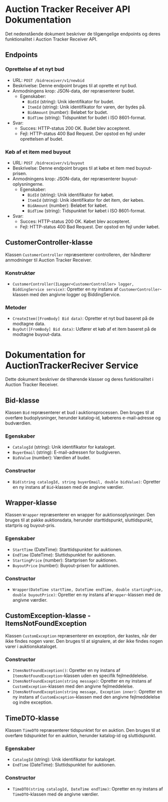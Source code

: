 # Auction Tracker Receiver API Dokumentation

Det nedenstående dokument beskriver de tilgængelige endpoints og deres funktionalitet i Auction Tracker Receiver API.

## Endpoints

### Oprettelse af et nyt bud

- URL: `POST /bidreceiver/v1/newbid`
- Beskrivelse: Denne endpoint bruges til at oprette et nyt bud.
- Anmodningens krop: JSON-data, der repræsenterer budet.
  - Egenskaber:
    - `BidId` (string): Unik identifikator for budet.
    - `ItemId` (string): Unik identifikator for varen, der bydes på.
    - `BidAmount` (number): Beløbet for budet.
    - `BidTime` (string): Tidspunktet for budet i ISO 8601-format.
- Svar:
  - Succes: HTTP-status 200 OK. Budet blev accepteret.
  - Fejl: HTTP-status 400 Bad Request. Der opstod en fejl under oprettelsen af budet.

### Køb af et item med buyout

- URL: `POST /bidreceiver/v1/buyout`
- Beskrivelse: Denne endpoint bruges til at købe et item med buyout-prisen.
- Anmodningens krop: JSON-data, der repræsenterer buyout-oplysningerne.
  - Egenskaber:
    - `BidId` (string): Unik identifikator for købet.
    - `ItemId` (string): Unik identifikator for det item, der købes.
    - `BidAmount` (number): Beløbet for købet.
    - `BidTime` (string): Tidspunktet for købet i ISO 8601-format.
- Svar:
  - Succes: HTTP-status 200 OK. Købet blev accepteret.
  - Fejl: HTTP-status 400 Bad Request. Der opstod en fejl under købet.

## CustomerController-klasse

Klassen `CustomerController` repræsenterer controlleren, der håndterer anmodninger til Auction Tracker Receiver.

### Konstruktør

- `CustomerController(ILogger<CustomerController> logger, BiddingService service)`: Opretter en ny instans af `CustomerController`-klassen med den angivne logger og BiddingService.

### Metoder

- `CreateItem([FromBody] Bid data)`: Opretter et nyt bud baseret på de modtagne data.
- `BuyOut([FromBody] Bid data)`: Udfører et køb af et item baseret på de modtagne buyout-data.


# Dokumentation for AuctionTrackerReciver Service 

Dette dokument beskriver de tilhørende klasser og deres funktionalitet i Auction Tracker Receiver.

## Bid-klasse

Klassen `Bid` repræsenterer et bud i auktionsprocessen. Den bruges til at overføre budoplysninger, herunder katalog-id, køberens e-mail-adresse og budværdien.

### Egenskaber

- `CatalogId` (string): Unik identifikator for kataloget.
- `BuyerEmail` (string): E-mail-adressen for budgiveren.
- `BidValue` (number): Værdien af budet.

### Constructor

- `Bid(string catalogId, string buyerEmail, double bidValue)`: Opretter en ny instans af `Bid`-klassen med de angivne værdier.

## Wrapper-klasse

Klassen `Wrapper` repræsenterer en wrapper for auktionsoplysninger. Den bruges til at pakke auktionsdata, herunder starttidspunkt, sluttidspunkt, startpris og buyout-pris.

### Egenskaber

- `StartTime` (DateTime): Starttidspunktet for auktionen.
- `EndTime` (DateTime): Sluttidspunktet for auktionen.
- `StartingPrice` (number): Startprisen for auktionen.
- `BuyoutPrice` (number): Buyout-prisen for auktionen.

### Constructor

- `Wrapper(DateTime startTime, DateTime endTime, double startingPrice, double buyoutPrice)`: Opretter en ny instans af `Wrapper`-klassen med de angivne værdier.

## CustomException-klasse - ItemsNotFoundException

Klassen `CustomException` repræsenterer en exception, der kastes, når der ikke findes nogen varer. Den bruges til at signalere, at der ikke findes nogen varer i auktionskataloget.

### Constructor

- `ItemsNotFoundException()`: Opretter en ny instans af `ItemsNotFoundException`-klassen uden en specifik fejlmeddelelse.
- `ItemsNotFoundException(string message)`: Opretter en ny instans af `CustomException`-klassen med den angivne fejlmeddelelse.
- `ItemsNotFoundException(string message, Exception inner)`: Opretter en ny instans af `CustomException`-klassen med den angivne fejlmeddelelse og indre exception.

## TimeDTO-klasse

Klassen `TimeDTO` repræsenterer tidspunktet for en auktion. Den bruges til at overføre tidspunktet for en auktion, herunder katalog-id og sluttidspunkt.

### Egenskaber

- `CatalogId` (string): Unik identifikator for kataloget.
- `EndTime` (DateTime): Sluttidspunktet for auktionen.

### Constructor

- `TimeDTO(string catalogId, DateTime endTime)`: Opretter en ny instans af `TimeDTO`-klassen med de angivne værdier.
